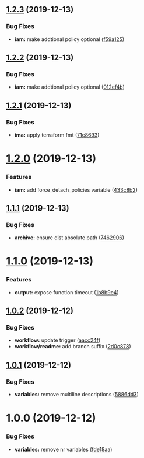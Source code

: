 ## [1.2.3](https://github.com/enter-at/terraform-aws-lambda/compare/v1.2.2...v1.2.3) (2019-12-13)


### Bug Fixes

* **iam:** make addtional policy optional ([f59a125](https://github.com/enter-at/terraform-aws-lambda/commit/f59a1257f1f8fcb8844bd8464e967046d9f9cd44))

## [1.2.2](https://github.com/enter-at/terraform-aws-lambda/compare/v1.2.1...v1.2.2) (2019-12-13)


### Bug Fixes

* **iam:** make addtional policy optional ([012ef4b](https://github.com/enter-at/terraform-aws-lambda/commit/012ef4b99db420578c231381f3e9c975205a142e))

## [1.2.1](https://github.com/enter-at/terraform-aws-lambda/compare/v1.2.0...v1.2.1) (2019-12-13)


### Bug Fixes

* **ima:** apply terraform fmt ([71c8693](https://github.com/enter-at/terraform-aws-lambda/commit/71c8693fe708cb742608415e7052e6e61f67e1b9))

# [1.2.0](https://github.com/enter-at/terraform-aws-lambda/compare/v1.1.1...v1.2.0) (2019-12-13)


### Features

* **iam:** add force_detach_policies variable ([433c8b2](https://github.com/enter-at/terraform-aws-lambda/commit/433c8b2f81876fc7439924b9c24f9382789e5330))

## [1.1.1](https://github.com/enter-at/terraform-aws-lambda/compare/v1.1.0...v1.1.1) (2019-12-13)


### Bug Fixes

* **archive:** ensure dist absolute path ([7462906](https://github.com/enter-at/terraform-aws-lambda/commit/7462906a02a949fe3bb755bf228892c0fb34d0b2))

# [1.1.0](https://github.com/enter-at/terraform-aws-lambda/compare/v1.0.2...v1.1.0) (2019-12-13)


### Features

* **output:** expose function timeout ([1b8b9e4](https://github.com/enter-at/terraform-aws-lambda/commit/1b8b9e4960e3f2881cf0490a93b3f8494e7ee1ac))

## [1.0.2](https://github.com/enter-at/terraform-aws-lambda/compare/v1.0.1...v1.0.2) (2019-12-12)


### Bug Fixes

* **workflow:** update trigger ([aacc24f](https://github.com/enter-at/terraform-aws-lambda/commit/aacc24fce72ef020d4571e846a18b4bfe822d678))
* **workflow/readme:** add branch suffix ([2d0c878](https://github.com/enter-at/terraform-aws-lambda/commit/2d0c878e3e31816e047dc5bb3452c6824bb53195))

## [1.0.1](https://github.com/enter-at/terraform-aws-lambda/compare/v1.0.0...v1.0.1) (2019-12-12)


### Bug Fixes

* **variables:** remove multiline descriptions ([5886dd3](https://github.com/enter-at/terraform-aws-lambda/commit/5886dd37e9658a60595029e342d4301562981c84))

# 1.0.0 (2019-12-12)


### Bug Fixes

* **variables:** remove nr variables ([fde18aa](https://github.com/enter-at/terraform-aws-lambda/commit/fde18aabea3cfa3871023aad593e462a805ed7a6))
